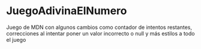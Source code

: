 # JuegoAdivinaElNumero
Juego de MDN con algunos cambios como contador de intentos restantes, correcciones al intentar poner un valor incorrecto o null y más estilos a todo el juego
